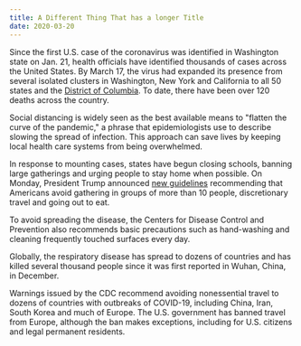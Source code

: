 ```yaml
---
title: A Different Thing That has a longer Title
date: 2020-03-20
---
```


Since the first U.S. case of the coronavirus was identified in Washington state on Jan. 21, health officials have identified thousands of cases across the United States. By March 17, the virus had expanded its presence from several isolated clusters in Washington, New York and California to all 50 states and the [District of Columbia](). To date, there have been over 120 deaths across the country.

Social distancing is widely seen as the best available means to "flatten the curve of the pandemic," a phrase that epidemiologists use to describe slowing the spread of infection. This approach can save lives by keeping local health care systems from being overwhelmed.

In response to mounting cases, states have begun closing schools, banning large gatherings and urging people to stay home when possible. On Monday, President Trump announced [new guidelines]() recommending that Americans avoid gathering in groups of more than 10 people, discretionary travel and going out to eat.

To avoid spreading the disease, the Centers for Disease Control and Prevention also recommends basic precautions such as hand-washing and cleaning frequently touched surfaces every day.

Globally, the respiratory disease has spread to dozens of countries and has killed several thousand people since it was first reported in Wuhan, China, in December.

Warnings issued by the CDC recommend avoiding nonessential travel to dozens of countries with outbreaks of COVID-19, including China, Iran, South Korea and much of Europe. The U.S. government has banned travel from Europe, although the ban makes exceptions, including for U.S. citizens and legal permanent residents.